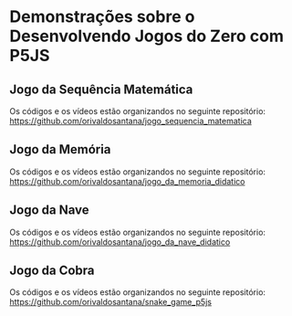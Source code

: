 # Demonstrações sobre o Desenvolvendo Jogos do Zero com P5JS

## Jogo da Sequência Matemática 
Os códigos e os vídeos estão organizandos no seguinte repositório: https://github.com/orivaldosantana/jogo_sequencia_matematica 

## Jogo da Memória 
Os códigos e os vídeos estão organizandos no seguinte repositório: https://github.com/orivaldosantana/jogo_da_memoria_didatico

## Jogo da Nave 
Os códigos e os vídeos estão organizandos no seguinte repositório: https://github.com/orivaldosantana/jogo_da_nave_didatico

## Jogo da Cobra
Os códigos e os vídeos estão organizandos no seguinte repositório: https://github.com/orivaldosantana/snake_game_p5js
